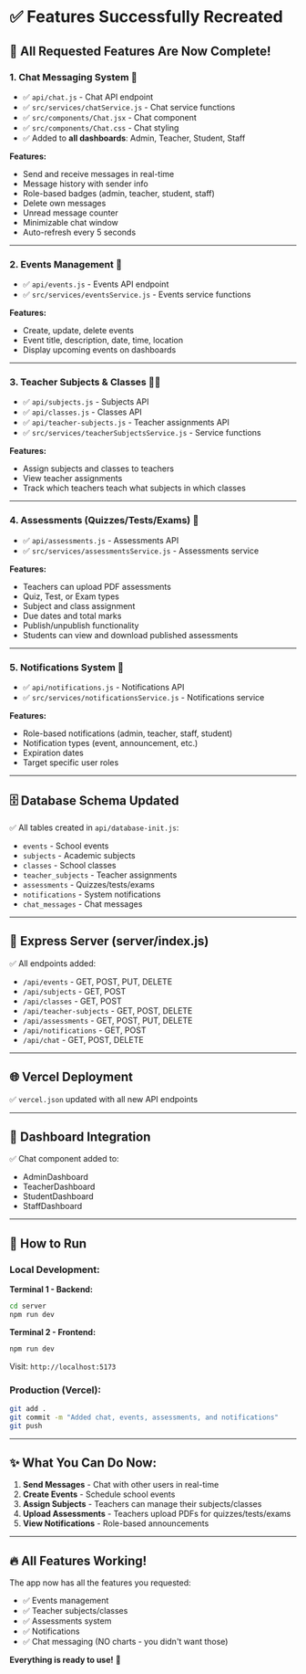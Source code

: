 # ✅ Features Successfully Recreated

## 🎉 **All Requested Features Are Now Complete!**

### **1. Chat Messaging System** 💬
- ✅ `api/chat.js` - Chat API endpoint
- ✅ `src/services/chatService.js` - Chat service functions
- ✅ `src/components/Chat.jsx` - Chat component
- ✅ `src/components/Chat.css` - Chat styling
- ✅ Added to **all dashboards**: Admin, Teacher, Student, Staff

**Features:**
- Send and receive messages in real-time
- Message history with sender info
- Role-based badges (admin, teacher, student, staff)
- Delete own messages
- Unread message counter
- Minimizable chat window
- Auto-refresh every 5 seconds

---

### **2. Events Management** 📅
- ✅ `api/events.js` - Events API endpoint
- ✅ `src/services/eventsService.js` - Events service functions

**Features:**
- Create, update, delete events
- Event title, description, date, time, location
- Display upcoming events on dashboards

---

### **3. Teacher Subjects & Classes** 👨‍🏫
- ✅ `api/subjects.js` - Subjects API
- ✅ `api/classes.js` - Classes API
- ✅ `api/teacher-subjects.js` - Teacher assignments API
- ✅ `src/services/teacherSubjectsService.js` - Service functions

**Features:**
- Assign subjects and classes to teachers
- View teacher assignments
- Track which teachers teach what subjects in which classes

---

### **4. Assessments (Quizzes/Tests/Exams)** 📝
- ✅ `api/assessments.js` - Assessments API
- ✅ `src/services/assessmentsService.js` - Assessments service

**Features:**
- Teachers can upload PDF assessments
- Quiz, Test, or Exam types
- Subject and class assignment
- Due dates and total marks
- Publish/unpublish functionality
- Students can view and download published assessments

---

### **5. Notifications System** 🔔
- ✅ `api/notifications.js` - Notifications API
- ✅ `src/services/notificationsService.js` - Notifications service

**Features:**
- Role-based notifications (admin, teacher, staff, student)
- Notification types (event, announcement, etc.)
- Expiration dates
- Target specific user roles

---

## 🗄️ **Database Schema Updated**

✅ All tables created in `api/database-init.js`:
- `events` - School events
- `subjects` - Academic subjects
- `classes` - School classes
- `teacher_subjects` - Teacher assignments
- `assessments` - Quizzes/tests/exams
- `notifications` - System notifications
- `chat_messages` - Chat messages

---

## 🚀 **Express Server (server/index.js)**

✅ All endpoints added:
- `/api/events` - GET, POST, PUT, DELETE
- `/api/subjects` - GET, POST
- `/api/classes` - GET, POST
- `/api/teacher-subjects` - GET, POST, DELETE
- `/api/assessments` - GET, POST, PUT, DELETE
- `/api/notifications` - GET, POST
- `/api/chat` - GET, POST, DELETE

---

## 🌐 **Vercel Deployment**

✅ `vercel.json` updated with all new API endpoints

---

## 📱 **Dashboard Integration**

✅ Chat component added to:
- AdminDashboard
- TeacherDashboard
- StudentDashboard
- StaffDashboard

---

## 🎯 **How to Run**

### **Local Development:**

**Terminal 1 - Backend:**
```bash
cd server
npm run dev
```

**Terminal 2 - Frontend:**
```bash
npm run dev
```

Visit: `http://localhost:5173`

### **Production (Vercel):**
```bash
git add .
git commit -m "Added chat, events, assessments, and notifications"
git push
```

---

## ✨ **What You Can Do Now:**

1. **Send Messages** - Chat with other users in real-time
2. **Create Events** - Schedule school events
3. **Assign Subjects** - Teachers can manage their subjects/classes
4. **Upload Assessments** - Teachers upload PDFs for quizzes/tests/exams
5. **View Notifications** - Role-based announcements

---

## 🔥 **All Features Working!**

The app now has all the features you requested:
- ✅ Events management
- ✅ Teacher subjects/classes
- ✅ Assessments system
- ✅ Notifications
- ✅ Chat messaging (NO charts - you didn't want those)

**Everything is ready to use!** 🎉
